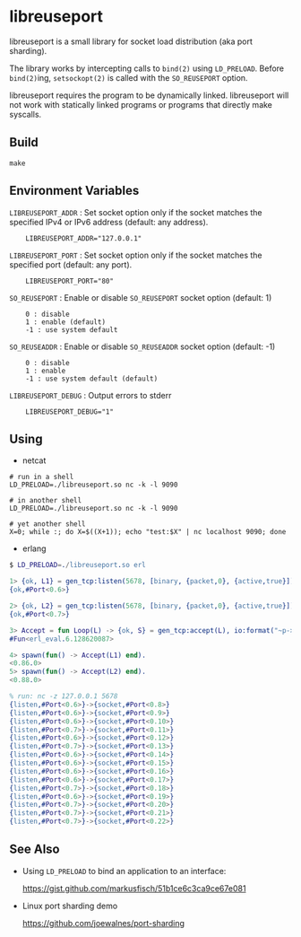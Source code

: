 libreuseport
============

libreuseport is a small library for socket load distribution (aka port
sharding).

The library works by intercepting calls to `bind(2)` using
`LD_PRELOAD`. Before `bind(2)`ing, `setsockopt(2)` is called with the
`SO_REUSEPORT` option.

libreuseport requires the program to be dynamically linked. libreuseport
will not work with statically linked programs or programs that directly
make syscalls.

Build
-----

~~~
make
~~~

Environment Variables
---------------------

`LIBREUSEPORT_ADDR`
: Set socket option only if the socket matches the specified IPv4 or
  IPv6 address (default: any address).

        LIBREUSEPORT_ADDR="127.0.0.1"

`LIBREUSEPORT_PORT`
: Set socket option only if the socket matches the specified port
  (default: any port).

        LIBREUSEPORT_PORT="80"

`SO_REUSEPORT`
: Enable or disable `SO_REUSEPORT` socket option (default: 1)

        0 : disable
        1 : enable (default)
        -1 : use system default

`SO_REUSEADDR`
: Enable or disable `SO_REUSEADDR` socket option (default: -1)

        0 : disable
        1 : enable
        -1 : use system default (default)

`LIBREUSEPORT_DEBUG`
: Output errors to stderr

        LIBREUSEPORT_DEBUG="1"

Using
-----

* netcat

~~~
# run in a shell
LD_PRELOAD=./libreuseport.so nc -k -l 9090

# in another shell
LD_PRELOAD=./libreuseport.so nc -k -l 9090

# yet another shell
X=0; while :; do X=$((X+1)); echo "test:$X" | nc localhost 9090; done
~~~

* erlang

~~~ erlang
$ LD_PRELOAD=./libreuseport.so erl

1> {ok, L1} = gen_tcp:listen(5678, [binary, {packet,0}, {active,true}]).
{ok,#Port<0.6>}

2> {ok, L2} = gen_tcp:listen(5678, [binary, {packet,0}, {active,true}]).
{ok,#Port<0.7>}

3> Accept = fun Loop(L) -> {ok, S} = gen_tcp:accept(L), io:format("~p->~p~n", [{listen, L}, {socket, S}]), gen_tcp:close(S), Loop(L) end.
#Fun<erl_eval.6.128620087>

4> spawn(fun() -> Accept(L1) end).
<0.86.0>
5> spawn(fun() -> Accept(L2) end).
<0.88.0>

% run: nc -z 127.0.0.1 5678
{listen,#Port<0.6>}->{socket,#Port<0.8>}
{listen,#Port<0.6>}->{socket,#Port<0.9>}
{listen,#Port<0.6>}->{socket,#Port<0.10>}
{listen,#Port<0.7>}->{socket,#Port<0.11>}
{listen,#Port<0.6>}->{socket,#Port<0.12>}
{listen,#Port<0.7>}->{socket,#Port<0.13>}
{listen,#Port<0.6>}->{socket,#Port<0.14>}
{listen,#Port<0.6>}->{socket,#Port<0.15>}
{listen,#Port<0.6>}->{socket,#Port<0.16>}
{listen,#Port<0.6>}->{socket,#Port<0.17>}
{listen,#Port<0.7>}->{socket,#Port<0.18>}
{listen,#Port<0.6>}->{socket,#Port<0.19>}
{listen,#Port<0.7>}->{socket,#Port<0.20>}
{listen,#Port<0.7>}->{socket,#Port<0.21>}
{listen,#Port<0.7>}->{socket,#Port<0.22>}
~~~

See Also
--------

* Using `LD_PRELOAD` to bind an application to an interface:

    https://gist.github.com/markusfisch/51b1ce6c3ca9ce67e081

* Linux port sharding demo

    https://github.com/joewalnes/port-sharding

